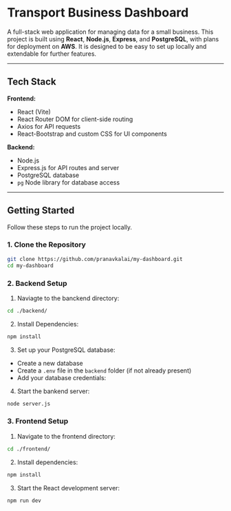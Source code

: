 # Transport Business Dashboard

A full-stack web application for managing data for a small business. This project is built using **React**, **Node.js**, **Express**, and **PostgreSQL**, with plans for deployment on **AWS**. It is designed to be easy to set up locally and extendable for further features.

---

## Tech Stack

**Frontend:**  
- React (Vite)  
- React Router DOM for client-side routing  
- Axios for API requests  
- React-Bootstrap and custom CSS for UI components  

**Backend:**  
- Node.js  
- Express.js for API routes and server  
- PostgreSQL database  
- `pg` Node library for database access  

---

## Getting Started

Follow these steps to run the project locally.

### 1. Clone the Repository
```bash
git clone https://github.com/pranavkalai/my-dashboard.git
cd my-dashboard
```

### 2. Backend Setup
1. Naviagte to the banckend directory:
```bash
cd ./backend/
```
2. Install Dependencies:
```bash
npm install
```
3. Set up your PostgreSQL database:
- Create a new database
- Create a `.env` file in the `backend` folder (if not already present)
- Add your database credentials:

4. Start the bankend server:
```bash
node server.js
```

### 3. Frontend Setup

1. Navigate to the frontend directory:
```bash
cd ./frontend/
```
2. Install dependencies:
```bash
npm install
```

3. Start the React development server:
```bash
npm run dev
```
